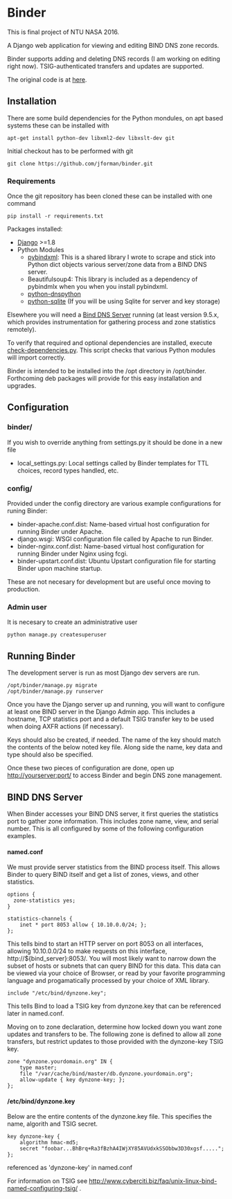 # Binder #

This is final project of NTU NASA 2016.

A Django web application for viewing and editing BIND DNS zone records.

Binder supports adding and deleting DNS records (I am working on editing right now). TSIG-authenticated transfers and updates are supported.

The original code is at [here](http://github.com/jforman/binder).

## Installation ##

There are some build dependencies for the Python mondules, on apt based systems these can be installed with

    apt-get install python-dev libxml2-dev libxslt-dev git

Initial checkout has to be performed with git

    git clone https://github.com/jforman/binder.git

### Requirements ###

Once the git repository has been cloned these can be installed with one command

    pip install -r requirements.txt

Packages installed:

* [Django](http://www.djangoproject.com) >=1.8
* Python Modules
  * [pybindxml](https://pypi.python.org/pypi?name=pybindxml&:action=display): This is a shared library I wrote to scrape and stick into Python dict objects various server/zone data from a BIND DNS server.
  * Beautifulsoup4: This library is included as a dependency of pybindmlx when you  when you install pybindxml.
  * [python-dnspython](http://www.dnspython.org/)
  * [python-sqlite](http://docs.python.org/2/library/sqlite3.html) (If you will be using Sqlite for server and key storage)

Elsewhere you will need a [Bind DNS Server](http://www.isc.org/software/bind) running (at least version 9.5.x, which provides instrumentation for gathering process and zone statistics remotely).

To verify that required and optional dependencies are installed, execute [check-dependencies.py](https://github.com/jforman/binder/blob/master/check-dependencies.py). This script checks that various Python modules will import correctly.

Binder is intended to be installed into the /opt directory in /opt/binder. Forthcoming deb packages will provide for this easy installation and upgrades.

## Configuration ##

### binder/ ###

If you wish to override anything from settings.py it should be done in a new file

* local_settings.py: Local settings called by Binder templates for TTL choices, record types handled, etc.

### config/ ###

Provided under the config directory are various example configurations for runing Binder:

* binder-apache.conf.dist: Name-based virtual host configuration for running Binder under Apache.
* django.wsgi: WSGI configuration file called by Apache to run Binder.
* binder-nginx.conf.dist: Name-based virtual host configuration for running Binder under Nginx using fcgi.
* binder-upstart.conf.dist: Ubuntu Upstart configuration file for starting Binder upon machine startup.

These are not necesary for development but are useful once moving to production.

### Admin user ###

It is necesary to create an administrative user

    python manage.py createsuperuser

## Running Binder ##
The development server is run as most Django dev servers are run.

    /opt/binder/manage.py migrate
    /opt/binder/manage.py runserver

Once you have the Django server up and running, you will want to configure at least one BIND server in the Django Admin app. This includes a hostname, TCP statistics port and a default TSIG transfer key to be used when doing AXFR actions (if necessary).

Keys should also be created, if needed. The name of the key should match the contents of the below noted key file. Along side the name, key data and type should also be specified.

Once these two pieces of configuration are done, open up [http://yourserver:port/](http://yourserver:port) to access Binder and begin DNS zone management.

## BIND DNS Server ##

When Binder accesses your BIND DNS server, it first queries the statistics port to gather zone information. This includes zone name, view, and serial number. This is all configured by some of the following configuration examples.

#### named.conf ####

We must provide server statistics from the BIND process itself. This allows Binder to query BIND itself and get a list of zones, views, and other statistics.

    options {
      zone-statistics yes;
    }

    statistics-channels {
        inet * port 8053 allow { 10.10.0.0/24; };
    };

This tells bind to start an HTTP server on port 8053 on all interfaces, allowing 10.10.0.0/24 to make requests on this interface, http://${bind_server}:8053/. You will most likely want to narrow down the subset of hosts or subnets that can query BIND for this data. This data can be viewed via your choice of Browser, or read by your favorite programming language and progamatically processed by your choice of XML library.

    include "/etc/bind/dynzone.key";

This tells Bind to load a TSIG key from dynzone.key that can be referenced later in named.conf.

Moving on to zone declaration, determine how locked down you want zone updates and transfers to be. The following zone is defined to allow all zone transfers, but restrict updates to those provided with the dynzone-key TSIG key.

    zone "dynzone.yourdomain.org" IN {
        type master;
        file "/var/cache/bind/master/db.dynzone.yourdomain.org";
        allow-update { key dynzone-key; };
    };

#### /etc/bind/dynzone.key ####

Below are the entire contents of the dynzone.key file. This specifies the name, algorith and TSIG secret.

    key dynzone-key {
        algorithm hmac-md5;
        secret "foobar...BhBrq+Ra3fBzhA4IWjXY85AVUdxkSSObbw3D30xgsf.....";
    };

referenced as 'dynzone-key' in named.conf

For information on TSIG see http://www.cyberciti.biz/faq/unix-linux-bind-named-configuring-tsig/ .
